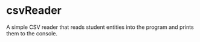 # csvReader
A simple CSV reader that reads student entities into the program and prints them to the console.
